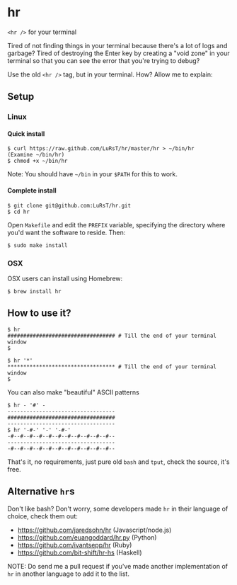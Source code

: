 hr
==

`<hr />` for your terminal


Tired of not finding things in your terminal because there's a lot of logs and
garbage? Tired of destroying the Enter key by creating a "void zone" in your
terminal so that you can see the error that you're trying to debug?

Use the old `<hr />` tag, but in your terminal. How? Allow me to explain:

## Setup

### Linux

#### Quick install

    $ curl https://raw.github.com/LuRsT/hr/master/hr > ~/bin/hr
    (Examine ~/bin/hr)
    $ chmod +x ~/bin/hr

Note: You should have `~/bin` in your `$PATH` for this to work.

#### Complete install

    $ git clone git@github.com:LuRsT/hr.git
    $ cd hr

Open `Makefile` and edit the `PREFIX` variable, specifying the directory
where you'd want the software to reside. Then:

    $ sudo make install

### OSX

OSX users can install using Homebrew:

    $ brew install hr

## How to use it?

    $ hr
    ################################## # Till the end of your terminal window
    $

    $ hr '*'
    ********************************** # Till the end of your terminal window
    $

You can also make "beautiful" ASCII patterns

    $ hr - '#' -
    ----------------------------------
    ##################################
    ----------------------------------
    $ hr '-#-' '-' '-#-'
    -#--#--#--#--#--#--#--#--#--#--#--
    ----------------------------------
    -#--#--#--#--#--#--#--#--#--#--#--


That's it, no requirements, just pure old `bash` and `tput`, check the source,
it's free.

## Alternative `hr`s

Don't like bash? Don't worry, some developers made `hr` in their language of
choice, check them out:

* https://github.com/jaredsohn/hr (Javascript/node.js)
* https://github.com/euangoddard/hr.py (Python)
* https://github.com/ivantsepp/hr (Ruby)
* https://github.com/bit-shift/hr-hs (Haskell)

NOTE: Do send me a pull request if you've made another implementation of `hr` in
another language to add it to the list.
